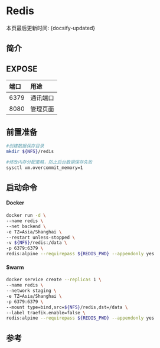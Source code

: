 # Redis

本页最后更新时间: {docsify-updated}

## 简介



## EXPOSE

| 端口 | 用途 |
| :--- | :--- |
| 6379 | 通讯端口 |
| 8080 | 管理页面 |



## 前置准备

```bash
#创建数据保存目录
mkdir ${NFS}/redis

#修改内存分配策略，防止后台数据保存失败
sysctl vm.overcommit_memory=1
```

## 启动命令

<!-- tabs:start -->

#### **Docker**
```bash
docker run -d \
--name redis \
--net backend \
-e TZ=Asia/Shanghai \
--restart unless-stopped \
-v ${NFS}/redis:/data \
-p 6379:6379 \
redis:alpine --requirepass ${REDIS_PWD} --appendonly yes
```


#### **Swarm**
```bash
docker service create --replicas 1 \
--name redis \
--network staging \
-e TZ=Asia/Shanghai \
-p 6379:6379 \
--mount type=bind,src=${NFS}/redis,dst=/data \
--label traefik.enable=false \
redis:alpine --requirepass ${REDIS_PWD} --appendonly yes
```

<!-- tabs:end -->



##  参考

